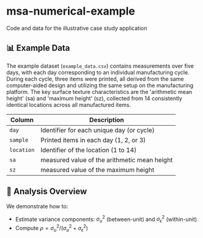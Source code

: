 # msa-numerical-example
Code and data for the illustrative case study application

## 📊 Example Data
The example dataset (`example_data.csv`) contains measurements over five days, with each day corresponding to an individual manufacturing cycle. 
During each cycle, three items were printed, all derived from the same computer-aided design and utilizing the same setup on the manufacturing platform. 
The key surface texture characteristics are the 'arithmetic mean height' (sa) and 'maximum height' (sz), collected from 14 consistently identical locations across all manufactured items.  

| Column     | Description                                  |
|------------|----------------------------------------------|
| `day`      | Identifier for each unique day (or cycle)    |
| `sample`   | Printed items in each day (1, 2, or 3)       |
| `location` | Identifier of the location       (1 to 14)   |
| `sa`       | measured value of the arithmetic mean height |
| `sz`       | measured value of the maximum height         |


## 🔧 Analysis Overview
We demonstrate how to:
- Estimate variance components: $\sigma^2_u$ (between-unit) and $\sigma^2_\epsilon$ (within-unit)
- Compute $\rho = \sigma^2_u / (\sigma^2_u + \sigma^2_\epsilon)$


